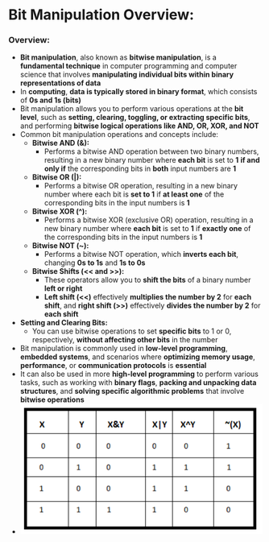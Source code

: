 # Bit Manipulation Overview:

### Overview:
* **Bit manipulation**, also known as **bitwise manipulation**, is a **fundamental technique** in computer programming 
  and computer science that involves **manipulating individual bits within binary representations of data**
* In **computing**, **data is typically stored in binary format**, which consists of **0s and 1s (bits)**
* Bit manipulation allows you to perform various operations at the **bit level**, such as **setting, clearing, toggling, 
  or extracting specific bits**, and performing **bitwise logical operations like AND, OR, XOR, and NOT**
* Common bit manipulation operations and concepts include:
  * **Bitwise AND (&):**
    * Performs a bitwise AND operation between two binary numbers, resulting in a new binary number where **each 
      bit** is set to **1** **if and only if** the corresponding bits in **both** input numbers are **1**
  * **Bitwise OR (|):**
    * Performs a bitwise OR operation, resulting in a new binary number where each bit is **set to 1** if **at 
      least one** of the corresponding bits in the input numbers is **1**
  * **Bitwise XOR (^):**
    * Performs a bitwise XOR (exclusive OR) operation, resulting in a new binary number where **each bit** is set to 
      **1** if **exactly one** of the corresponding bits in the input numbers is **1**
  * **Bitwise NOT (~):**
    * Performs a bitwise NOT operation, which **inverts each bit**, changing **0s to 1s** and **1s to 0s**
  * **Bitwise Shifts (<< and >>):**
    * These operators allow you to **shift the bits** of a binary number **left or right**
    * **Left shift (<<)** effectively **multiplies the number by 2** for **each shift**, and **right shift (>>)** 
      effectively **divides the number by 2** for **each shift**
* **Setting and Clearing Bits:**
  * You can use bitwise operations to set **specific bits** to 1 or 0, respectively, **without affecting other bits** in 
    the number
* Bit manipulation is commonly used in **low-level programming**, **embedded systems**, and scenarios where **optimizing 
  memory usage**, **performance**, or **communication protocols** is **essential**
* It can also be used in more **high-level programming** to perform various tasks, such as working with **binary 
  flags**, **packing and unpacking data structures**, and **solving specific algorithmic problems** that involve 
  **bitwise operations**
* <img src="images/Bit_Manipulation_Diagram.png" width="500">